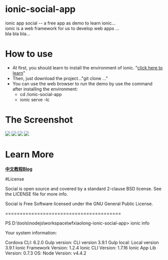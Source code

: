 # ionic-social-app

ionic app social -- a free app as demo to learn ionic...</br>
ionic is a web framework for us to develop web apps ...</br>
bla bla bla...</br>

# How to use
* At first, you should learn to install the environment of ionic. "<a href="http://ionic.io/">click here to learn</a>"
* Then, just download the project..."git clone ..."
* You can use the web browser to run the demo by use the command after installing the environment:
	* cd /ionic-social-app
	* ionic serve -lc     
	
# The Screenshot

<img src="resources/demo0.png">
<img src="resources/demo1.png">
<img src="resources/demo2.png">
<img src="resources/demo3.png">

# Learn More

<a href="http://www.cnblogs.com/Lxiaolong/p/5399008.html">**中文教程Blog**</a>

#License

Social is open source and covered by a standard 2-clause BSD license. See the LICENSE file for more info.

Social is Free Software licensed under the GNU General Public License.

========================================

PS D:\tools\nodejs\workspace\wfxiaolong-ionic-social-app> ionic info

Your system information:

Cordova CLI: 6.2.0
Gulp version:  CLI version 3.9.1
Gulp local:   Local version 3.9.1
Ionic Framework Version: 1.2.4
Ionic CLI Version: 1.7.16
Ionic App Lib Version: 0.7.3
OS:
Node Version: v4.4.2




